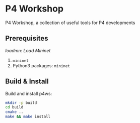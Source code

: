 P4 Workshop
========================================

P4 Workshop, a collection of useful tools for P4 developments


Prerequisites
----------------------------------------

*loadmn: Load Mininet*
1. `mininet`
2. Python3 packages: `mininet`


Build & Install
----------------------------------------

Build and install p4ws:
```bash
mkdir -p build
cd build
cmake ..
make && make install
```
